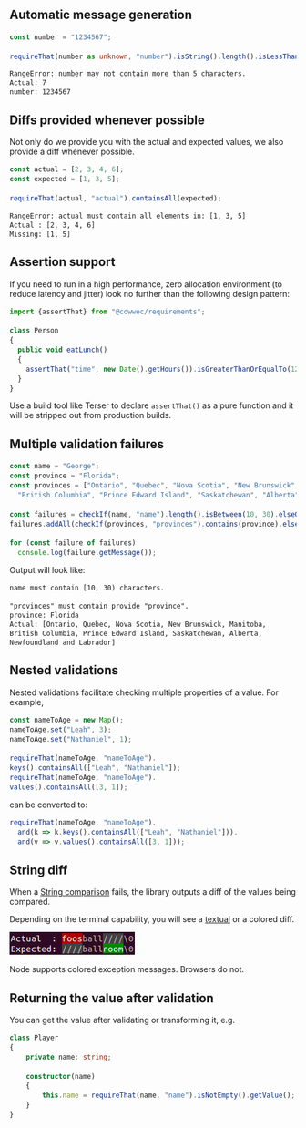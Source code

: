 ## Automatic message generation

```typescript
const number = "1234567";

requireThat(number as unknown, "number").isString().length().isLessThanOrEqualTo(5);
```

```text
RangeError: number may not contain more than 5 characters.
Actual: 7
number: 1234567
```

## Diffs provided whenever possible

Not only do we provide you with the actual and expected values, we also provide a diff whenever possible.

```typescript
const actual = [2, 3, 4, 6];
const expected = [1, 3, 5];

requireThat(actual, "actual").containsAll(expected);
```

```text
RangeError: actual must contain all elements in: [1, 3, 5]
Actual : [2, 3, 4, 6]
Missing: [1, 5]
```

## Assertion support

If you need to run in a high performance, zero allocation environment (to reduce latency and jitter) look no
further than the following design pattern:

```typescript
import {assertThat} from "@cowwoc/requirements";

class Person
{
  public void eatLunch()
  {
    assertThat("time", new Date().getHours()).isGreaterThanOrEqualTo(12, "noon").elseThrow();
  }
}
```

Use a build tool like Terser to declare `assertThat()` as a pure function and it will be stripped out from production builds.

## Multiple validation failures

```typescript
const name = "George";
const province = "Florida";
const provinces = ["Ontario", "Quebec", "Nova Scotia", "New Brunswick", "Manitoba",
  "British Columbia", "Prince Edward Island", "Saskatchewan", "Alberta", "Newfoundland and Labrador"];

const failures = checkIf(name, "name").length().isBetween(10, 30).elseGetFailures();
failures.addAll(checkIf(provinces, "provinces").contains(province).elseGetFailures());

for (const failure of failures)
  console.log(failure.getMessage());
```

Output will look like:

```
name must contain [10, 30) characters.

"provinces" must contain provide "province".
province: Florida
Actual: [Ontario, Quebec, Nova Scotia, New Brunswick, Manitoba, British Columbia, Prince Edward Island, Saskatchewan, Alberta, Newfoundland and Labrador]
```

## Nested validations

Nested validations facilitate checking multiple properties of a value. For example,

```typescript
const nameToAge = new Map();
nameToAge.set("Leah", 3);
nameToAge.set("Nathaniel", 1);

requireThat(nameToAge, "nameToAge").
keys().containsAll(["Leah", "Nathaniel"]);
requireThat(nameToAge, "nameToAge").
values().containsAll([3, 1]);
```

can be converted to:

```typescript
requireThat(nameToAge, "nameToAge").
  and(k => k.keys().containsAll(["Leah", "Nathaniel"])).
  and(v => v.values().containsAll([3, 1]));
```

## String diff

When
a [String comparison](https://cowwoc.github.io/requirements.js/4.0.2/docs/api/ObjectVerifier.html#isEqualTo)
fails, the library outputs a diff of the values being compared.

Depending on the terminal capability, you will see a [textual](Textual_Diff.md) or a colored diff.

![colored-diff-example4.png](colored-diff-example4.png)

Node supports colored exception messages. Browsers do not.

## Returning the value after validation

You can get the value after validating or transforming it, e.g.

```typescript
class Player
{
	private name: string;

	constructor(name)
	{
		this.name = requireThat(name, "name").isNotEmpty().getValue();
	}
}
```
